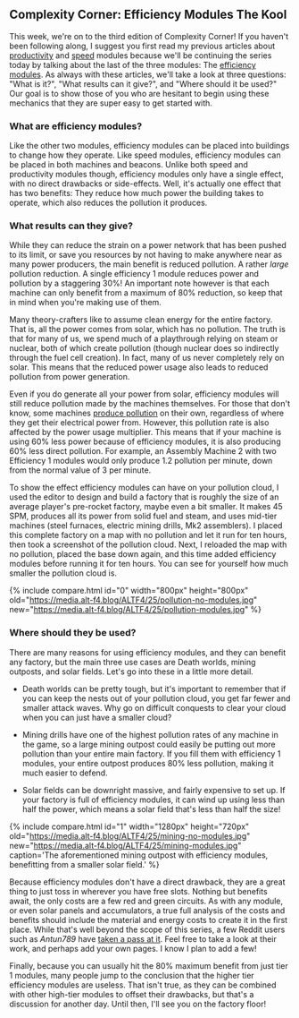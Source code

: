 ## Complexity Corner: Efficiency Modules <author>The Kool</author>

This week, we're on to the third edition of Complexity Corner! If you haven't been following along, I suggest you first read my previous articles about [productivity](https://alt-f4.blog/ALTF4-12/#complexity-corner-productivity-modules-thekool) and [speed](https://alt-f4.blog/ALTF4-16/#complexity-corner-speed-modules-thekool) modules because we'll be continuing the series today by talking about the last of the three modules: The [efficiency modules](https://wiki.factorio.com/Module#Efficiency_module). As always with these articles, we'll take a look at three questions: "What is it?", "What results can it give?", and "Where should it be used?" Our goal is to show those of you who are hesitant to begin using these mechanics that they are super easy to get started with.

### What are efficiency modules?

Like the other two modules, efficiency modules can be placed into buildings to change how they operate. Like speed modules, efficiency modules can be placed in both machines and beacons. Unlike both speed and productivity modules though, efficiency modules only have a single effect, with no direct drawbacks or side-effects. Well, it's actually one effect that has two benefits: They reduce how much power the building takes to operate, which also reduces the pollution it produces.

### What results can they give?

While they can reduce the strain on a power network that has been pushed to its limit, or save you resources by not having to make anywhere near as many power producers, the main benefit is reduced pollution. A rather *large* pollution reduction. A single efficiency 1 module reduces power and pollution by a staggering 30%! An important note however is that each machine can only benefit from a maximum of 80% reduction, so keep that in mind when you're making use of them.

Many theory-crafters like to assume clean energy for the entire factory. That is, all the power comes from solar, which has no pollution. The truth is that for many of us, we spend much of a playthrough relying on steam or nuclear, both of which create pollution (though nuclear does so indirectly through the fuel cell creation). In fact, many of us never completely rely on solar. This means that the reduced power usage also leads to reduced pollution from power generation.

Even if you do generate all your power from solar, efficiency modules will still reduce pollution made by the machines themselves. For those that don't know, some machines [produce pollution](https://wiki.factorio.com/Pollution#Polluters) on their own, regardless of where they get their electrical power from. However, this pollution rate is also affected by the power usage multiplier. This means that if your machine is using 60% less power because of efficiency modules, it is also producing 60% less direct pollution. For example, an Assembly Machine 2 with two Efficiency 1 modules would only produce 1.2 pollution per minute, down from the normal value of 3 per minute.

To show the effect efficiency modules can have on your pollution cloud, I used the editor to design and build a factory that is roughly the size of an average player's pre-rocket factory, maybe even a bit smaller. It makes 45 SPM, produces all its power from solid fuel and steam, and uses mid-tier machines (steel furnaces, electric mining drills, Mk2 assemblers). I placed this complete factory on a map with no pollution and let it run for ten hours, then took a screenshot of the pollution cloud. Next, I reloaded the map with no pollution, placed the base down again, and this time added efficiency modules before running it for ten hours. You can see for yourself how much smaller the pollution cloud is.

{% include compare.html id="0" width="800px" height="800px" old="https://media.alt-f4.blog/ALTF4/25/pollution-no-modules.jpg" new="https://media.alt-f4.blog/ALTF4/25/pollution-modules.jpg"  %}

### Where should they be used?

There are many reasons for using efficiency modules, and they can benefit any factory, but the main three use cases are Death worlds, mining outposts, and solar fields. Let's go into these in a little more detail.

* Death worlds can be pretty tough, but it's important to remember that if you can keep the nests out of your pollution cloud, you get far fewer and smaller attack waves. Why go on difficult conquests to clear your cloud when you can just have a smaller cloud?

* Mining drills have one of the highest pollution rates of any machine in the game, so a large mining outpost could easily be putting out more pollution than your entire main factory. If you fill them with efficiency 1 modules, your entire outpost produces 80% less pollution, making it much easier to defend.

* Solar fields can be downright massive, and fairly expensive to set up. If your factory is full of efficiency modules, it can wind up using less than half the power, which means a solar field that's less than half the size!

{% include compare.html id="1" width="1280px" height="720px" old="https://media.alt-f4.blog/ALTF4/25/mining-no-modules.jpg" new="https://media.alt-f4.blog/ALTF4/25/mining-modules.jpg" caption='The aforementioned mining outpost with efficiency modules, benefitting from a smaller solar field.' %}

Because efficiency modules don't have a direct drawback, they are a great thing to just toss in wherever you have free slots. Nothing but benefits await, the only costs are a few red and green circuits. As with any module, or even solar panels and accumulators, a true full analysis of the costs and benefits should include the material and energy costs to create it in the first place. While that's well beyond the scope of this series, a few Reddit users such as *Antun789* have [taken a pass at it](https://www.reddit.com/r/factorio/comments/gp454w/build_cost_and_power_efficiency_math_of_8_and_12/). Feel free to take a look at their work, and perhaps add your own pages. I know I plan to add a few!

Finally, because you can usually hit the 80% maximum benefit from just tier 1 modules, many people jump to the conclusion that the higher tier efficiency modules are useless. That isn't true, as they can be combined with other high-tier modules to offset their drawbacks, but that's a discussion for another day. Until then, I'll see you on the factory floor!
